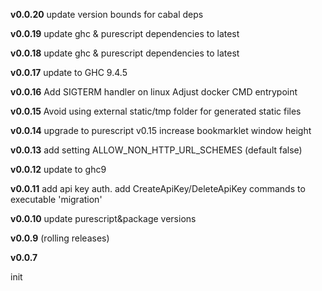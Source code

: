 __v0.0.20__
update version bounds for cabal deps
                                
__v0.0.19__
update ghc & purescript dependencies to latest

__v0.0.18__
update ghc & purescript dependencies to latest

__v0.0.17__
update to GHC 9.4.5

__v0.0.16__
Add SIGTERM handler on linux
Adjust docker CMD entrypoint 

__v0.0.15__
Avoid using external static/tmp folder for generated static files

__v0.0.14__
upgrade to purescript v0.15
increase bookmarklet window height

__v0.0.13__
add setting ALLOW_NON_HTTP_URL_SCHEMES (default false)

__v0.0.12__
update to ghc9

__v0.0.11__
add api key auth. 
add CreateApiKey/DeleteApiKey commands to executable 'migration' 

__v0.0.10__
update purescript&package versions

__v0.0.9__
(rolling releases)

__v0.0.7__

init
